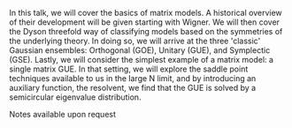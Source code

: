 In this talk, we will cover the basics of matrix models.  A historical overview of their development will be given starting with Wigner.  We will then cover the Dyson threefold way of classifying models based on the symmetries of the underlying theory.  In doing so, we will arrive at the three 'classic' Gaussian ensembles: Orthogonal (GOE), Unitary (GUE), and Symplectic (GSE).  Lastly, we will consider the simplest example of a matrix model: a single matrix GUE. In that setting, we will explore the saddle point techniques available to us in the large N limit, and by introducing an auxiliary function, the resolvent, we find that the GUE is solved by a semicircular eigenvalue distribution.

Notes available upon request
